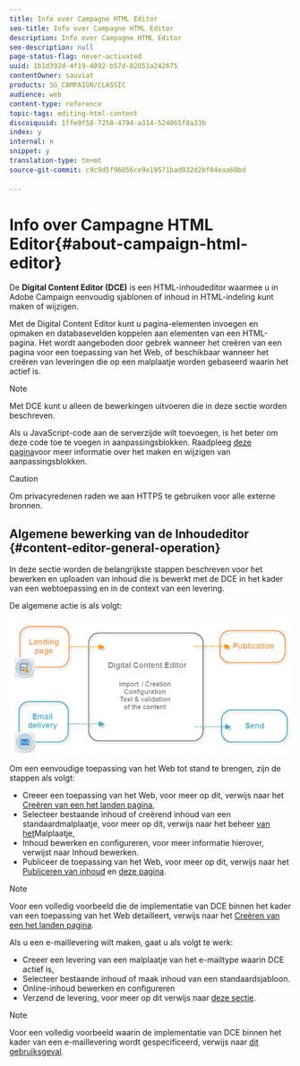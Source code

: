 ```yaml
---
title: Info over Campagne HTML Editor
seo-title: Info over Campagne HTML Editor
description: Info over Campagne HTML Editor
seo-description: null
page-status-flag: never-activated
uuid: 1b1d392d-4f19-4092-b57d-02051a242675
contentOwner: sauviat
products: SG_CAMPAIGN/CLASSIC
audience: web
content-type: reference
topic-tags: editing-html-content
discoiquuid: 1ffe9f58-7258-4794-a314-524065f8a33b
index: y
internal: n
snippet: y
translation-type: tm+mt
source-git-commit: c9c9d5f96856ce9e19571bad032d2bf04eaa60bd

---
```



# Info over Campagne HTML Editor{#about-campaign-html-editor}

De **Digital Content Editor (DCE)** is een HTML-inhoudeditor waarmee u in Adobe Campaign eenvoudig sjablonen of inhoud in HTML-indeling kunt maken of wijzigen.

Met de Digital Content Editor kunt u pagina-elementen invoegen en opmaken en databasevelden koppelen aan elementen van een HTML-pagina. Het wordt aangeboden door gebrek wanneer het creëren van een pagina voor een toepassing van het Web, of beschikbaar wanneer het creëren van leveringen die op een malplaatje worden gebaseerd waarin het actief is.

>[!NOTE]
>
>Met DCE kunt u alleen de bewerkingen uitvoeren die in deze sectie worden beschreven.
>
>Als u JavaScript-code aan de serverzijde wilt toevoegen, is het beter om deze code toe te voegen in aanpassingsblokken. Raadpleeg [deze pagina](../../delivery/using/personalization-blocks.md)voor meer informatie over het maken en wijzigen van aanpassingsblokken.

>[!CAUTION]
>
>Om privacyredenen raden we aan HTTPS te gebruiken voor alle externe bronnen.

## Algemene bewerking van de Inhoudeditor {#content-editor-general-operation}

In deze sectie worden de belangrijkste stappen beschreven voor het bewerken en uploaden van inhoud die is bewerkt met de DCE in het kader van een webtoepassing en in de context van een levering.

De algemene actie is als volgt:

![](assets/dce_schema.png)

Om een eenvoudige toepassing van het Web tot stand te brengen, zijn de stappen als volgt:

* Creeer een toepassing van het Web, voor meer op dit, verwijs naar het [Creëren van een het landen pagina](../../web/using/creating-a-landing-page.md),
* Selecteer bestaande inhoud of creërend inhoud van een standaardmalplaatje, voor meer op dit, verwijs naar het beheer [van het](../../web/using/template-management.md)Malplaatje,
* Inhoud bewerken en configureren, voor meer informatie hierover, verwijst naar Inhoud [](../../web/using/editing-content.md)bewerken.
* Publiceer de toepassing van het Web, voor meer op dit, verwijs naar het [Publiceren van inhoud](../../web/using/creating-a-landing-page.md#step-3---publishing-content) en [deze pagina](../../web/using/publishing-a-web-form.md#managing-web-forms-delivery-and-tracking).

>[!NOTE]
>
>Voor een volledig voorbeeld die de implementatie van DCE binnen het kader van een toepassing van het Web detailleert, verwijs naar het [Creëren van een het landen pagina](../../web/using/creating-a-landing-page.md).

Als u een e-maillevering wilt maken, gaat u als volgt te werk:

* Creeer een levering van een malplaatje van het e-mailtype waarin DCE actief is,
* Selecteer bestaande inhoud of maak inhoud van een standaardsjabloon.
* Online-inhoud bewerken en configureren
* Verzend de levering, voor meer op dit verwijs naar [deze sectie](../../delivery/using/communication-channels.md).

>[!NOTE]
>
>Voor een volledig voorbeeld waarin de implementatie van DCE binnen het kader van een e-maillevering wordt gespecificeerd, verwijs naar [dit gebruiksgeval](../../web/using/use-case--creating-an-email-delivery.md).

